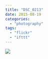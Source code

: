 ```yaml
---
title: "DSC_0213"
date: 2015-08-19
categories: 
  - "photography"
tags: 
  - "flickr"
  - "ifttt"
---
```


![](https://farm6.staticflickr.com/5725/20669420436_57c6fd894a_b.jpg)
